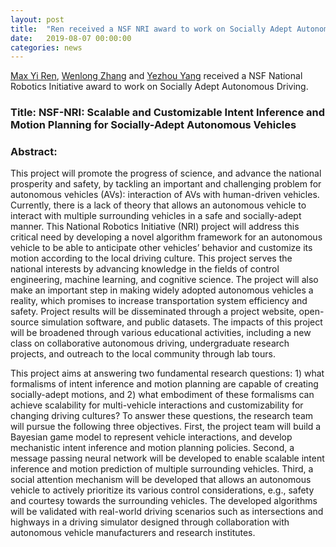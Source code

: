 ```yaml
---
layout: post
title:  "Ren received a NSF NRI award to work on Socially Adept Autonomous Driving"
date:   2019-08-07 00:00:00
categories: news
---
```


[Max Yi Ren], [Wenlong Zhang] and [Yezhou Yang] received a NSF National Robotics Initiative
award to work on Socially Adept Autonomous Driving.

### Title: NSF-NRI: Scalable and Customizable Intent Inference and Motion Planning for Socially-Adept Autonomous Vehicles

### Abstract:
This project will promote the progress of science, and advance the
national prosperity and safety, by tackling an important and challenging
problem for autonomous vehicles (AVs): interaction of AVs with
human-driven vehicles. Currently, there is a lack of theory that
allows an autonomous vehicle to interact with multiple surrounding
vehicles in a safe and socially-adept manner. This National Robotics
Initiative (NRI) project will address this critical need by developing
a novel algorithm framework for an autonomous vehicle to be able to
anticipate other vehicles’ behavior and customize its motion according
to the local driving culture. This project serves the national
interests by advancing knowledge in the fields of control
engineering, machine learning, and cognitive science.  The project
will also make an important step in making widely adopted autonomous
vehicles a reality, which promises to increase transportation system
efficiency and safety. Project results will be disseminated through
a project website, open-source simulation software, and public
datasets. The impacts of this project will be broadened through
various educational activities, including a new class on
collaborative autonomous driving, undergraduate research projects,
and outreach to the local community through lab tours.

This project aims at answering two fundamental research questions: 1)
what formalisms of intent inference and motion planning are capable of
creating socially-adept motions, and 2) what embodiment of these
formalisms can achieve scalability for multi-vehicle interactions and
customizability for changing driving cultures? To answer these
questions, the research team will pursue the following three
objectives. First, the project team will build a Bayesian game model to
represent vehicle interactions, and develop mechanistic intent
inference and motion planning policies. Second, a message passing
neural network will be developed to enable scalable intent inference
and motion prediction of multiple surrounding vehicles. Third, a
social attention mechanism will be developed that allows an autonomous
vehicle to actively prioritize its various control considerations,
e.g., safety and courtesy towards the surrounding vehicles. The
developed algorithms will be validated with real-world driving
scenarios such as intersections and highways in a driving simulator
designed through collaboration with autonomous vehicle manufacturers
and research institutes.

[Max Yi Ren]: /index.html
[Wenlong Zhang]: https://home.riselab.info/
[Yezhou Yang]: https://yezhouyang.engineering.asu.edu/